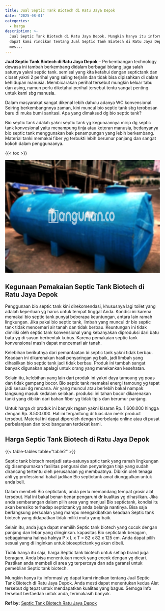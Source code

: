 ```yaml
---
title: Jual Septic Tank Biotech di Ratu Jaya Depok
date: '2025-08-01'
categories:
  - harga
description: >-
  Jual Septic Tank Biotech di Ratu Jaya Depok. Mungkin hanya itu informasi yg
  dapat kami rincikan tentang Jual Septic Tank Biotech di Ratu Jaya Depok. Anda
  mes...
---
```


**Jual Septic Tank Biotech di Ratu Jaya Depok** – Perkembangan technology dewasa ini tambah berkembang didalam berbagai bidang juga salah satunya yakni septic tank. semisal yang kita ketahui dengan septictank dan closet yakni 2 perihal yang saling terjalin dan tidak bisa dipisahkan di dalam kehidupan manusia. Membicarakan perihal tersebut mungkin keluar tabu dan asing, namun perlu diketahui perihal tersebut tentu sangat penting untuk kami sbg manusia.

Dalam masyarakat sangat dikenal lebih dahulu adanya WC konvensional. Seiring berkembangnnya zaman, kini muncul bio septic tank sbg terobosan baru di muka bumi sanitasi. Apa yang dimaksud dg bio septic tank?

Bio septic tank adalah yakni septic tank yg kegunaannya mirip dg septic tank konvesional yaitu menampung tinja atau kotoran manusia, bedanyanya bio septic tank menggunakan bak penampungan yang lebih berkembang. Material tanki memakai fiber yg terbukti lebih berumur panjang dan sangat kokoh dalam penggunaanya.

{{< toc >}}

![Jual Septic Tank Biotech di Ratu Jaya Depok](/images/jual-bio-septictank-31.png)

## Kegunaan Pemakaian Septic Tank Biotech di Ratu Jaya Depok

Penggunaan bio septic tank kini direkomendasi, khususnya lagi toilet yang adalah keperluan yg harus untuk tempat tinggal Anda. Kondisi ini karena memakai bio septic tank punyai beberapa keuntungan, antara lain ramah lingkungan. Jika pakai bio septic tank, limbah yang muncul dr bio septic tank tidak mencemari air tanah dan tidak berbau. Keuntungan ini tidak dimiliki oleh septic tank konvensional yang kebanyakan diproduksi dari batu bata yg di susun berbentuk kubus. Karena pemakaian septic tank konvensional masih dapat mencemari air tanah.

Kelebihan berikutnya dari pemanfaatan bi septic tank yakni tidak berbau. Keadaan ini dikarenakan hasil penyaringan yg baik, jadi limbah yang dihasilkan bio septic tank jadi tidak berbau. Produk ini tambah sangat banyak digunakan apalagi untuk orang yang menekankan kesehatan.

Selain itu, kelebihan yang lain dari produk ini yakni daya tamoung yg poas dan tidak gampang bocor. Bio septic tank memakai energi tamoung yg tepat jadi sesuai dg rencana. Air yang muncul atau berlebih bakal nampak langsung masuk kedalam selokan. produksi ini tahan bocor dikarenakan tanki yang dibikin dari bahan fiber yg tidak tipis dan berumur panjang.

Untuk harga dr produk ini banyak ragam yakni kisaran Rp. 1.600.000 hingga dengan Rp. 8.500.000. Hal ini tergantung dr luas dan merk product tersebut. Material ini dapat diperoleh dengan berbelanja online atau di pusat perbelanjaan dan toko bangunan terdekat kami.

## Harga Septic Tank Biotech di Ratu Jaya Depok

{{< table-tables table="table2" >}}

Septic tank biotech menjadi satu-satunya sptic tank yang ramah lingkungan dg disempurnakan fasilitas pengurai dan penyaringan tinja yang sudah dirancang tertentu oleh perusahaan yg membuatnya. Dibikin oleh tenaga ahli yg professional bakal jadikan Bio septictank amat diunggulkan untuk anda beli.

Dalam membeli Bio septictank, anda perlu memandang tempat grosir alat tersebut. Hal ini bakal benar-benar pengaruhi dr kualitas yg dihasilkan. Jika anda sembarangan dalam pilih area yang menjual Bio septictank, kondisi itu akan beresiko terhadap septictank yg anda belanja nantinya. Bisa saja berlangsung persoalan yang mampu mengakibatkan keadaan Septic tank biotech yang didapatkan tidak miliki mutu yang baik.

Selain itu, anda juga dapat memilih Septic tank biotech yang cocok dengan panjang dan lebar yang diinginkan. kapasitas Bio septictank beragam, sebagaimana halnya halnya P x L x T = 82 x 82 x 125 cm. Anda dapat pilih sesuai yang di inginkan untuk bioseptictank yg akan dibeli.

Tidak hanya itu saja, harga Septic tank biotech untuk setiap brand juga beragam. Anda bisa menentukan merek yang cocok dengan yg dicari. Pastikan anda membeli di area yg terpercaya dan ada garansi untuk pemeblian Septic tank biotech.

Mungkin hanya itu informasi yg dapat kami rincikan tentang Jual Septic Tank Biotech di Ratu Jaya Depok. Anda mesti dapat menentukan kedua Alat tersebut dg tepat untuk mendapatkan kualitas yang bagus. Semoga Info tersebut berfaedah untuk anda, terimakasih banyak.

**Ref by:** [Septic Tank Biotech Ratu Jaya Depok](https://id.wikipedia.org/wiki/Septic)
